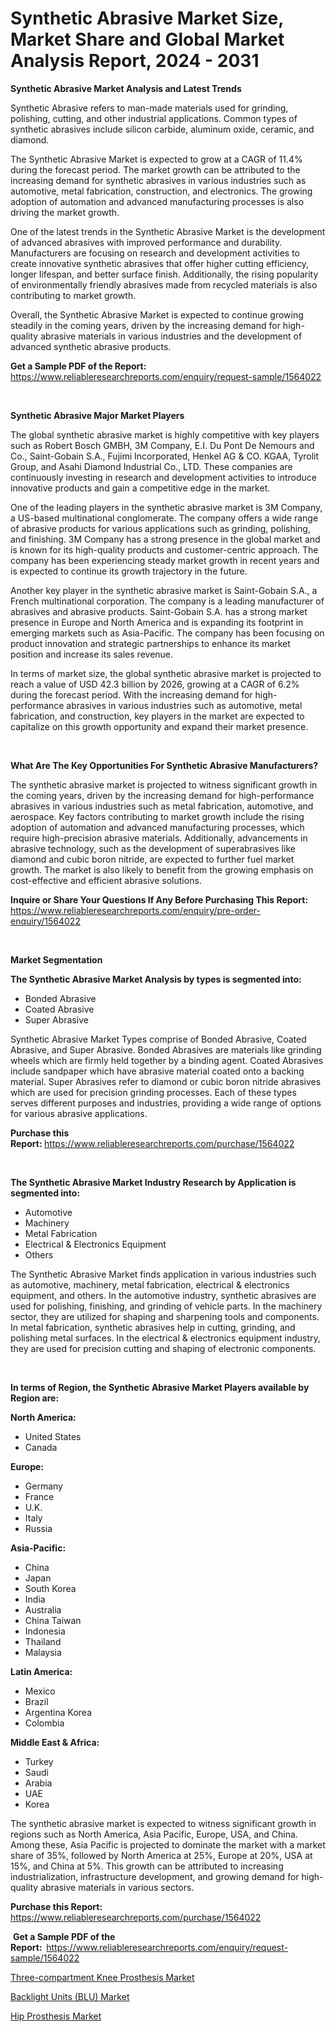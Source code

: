 <p><h1>Synthetic Abrasive Market Size, Market Share and Global Market Analysis Report, 2024 - 2031</h1></p><p><strong>Synthetic Abrasive Market Analysis and Latest Trends</strong></p>
<p><p>Synthetic Abrasive refers to man-made materials used for grinding, polishing, cutting, and other industrial applications. Common types of synthetic abrasives include silicon carbide, aluminum oxide, ceramic, and diamond.</p><p>The Synthetic Abrasive Market is expected to grow at a CAGR of 11.4% during the forecast period. The market growth can be attributed to the increasing demand for synthetic abrasives in various industries such as automotive, metal fabrication, construction, and electronics. The growing adoption of automation and advanced manufacturing processes is also driving the market growth.</p><p>One of the latest trends in the Synthetic Abrasive Market is the development of advanced abrasives with improved performance and durability. Manufacturers are focusing on research and development activities to create innovative synthetic abrasives that offer higher cutting efficiency, longer lifespan, and better surface finish. Additionally, the rising popularity of environmentally friendly abrasives made from recycled materials is also contributing to market growth.</p><p>Overall, the Synthetic Abrasive Market is expected to continue growing steadily in the coming years, driven by the increasing demand for high-quality abrasive materials in various industries and the development of advanced synthetic abrasive products.</p></p>
<p><strong>Get a Sample PDF of the Report:&nbsp;</strong> <a href="https://www.reliableresearchreports.com/enquiry/request-sample/1564022">https://www.reliableresearchreports.com/enquiry/request-sample/1564022</a></p>
<p>&nbsp;</p>
<p><strong>Synthetic Abrasive Major Market Players</strong></p>
<p><p>The global synthetic abrasive market is highly competitive with key players such as Robert Bosch GMBH, 3M Company, E.I. Du Pont De Nemours and Co., Saint-Gobain S.A., Fujimi Incorporated, Henkel AG & CO. KGAA, Tyrolit Group, and Asahi Diamond Industrial Co., LTD. These companies are continuously investing in research and development activities to introduce innovative products and gain a competitive edge in the market.</p><p>One of the leading players in the synthetic abrasive market is 3M Company, a US-based multinational conglomerate. The company offers a wide range of abrasive products for various applications such as grinding, polishing, and finishing. 3M Company has a strong presence in the global market and is known for its high-quality products and customer-centric approach. The company has been experiencing steady market growth in recent years and is expected to continue its growth trajectory in the future.</p><p>Another key player in the synthetic abrasive market is Saint-Gobain S.A., a French multinational corporation. The company is a leading manufacturer of abrasives and abrasive products. Saint-Gobain S.A. has a strong market presence in Europe and North America and is expanding its footprint in emerging markets such as Asia-Pacific. The company has been focusing on product innovation and strategic partnerships to enhance its market position and increase its sales revenue.</p><p>In terms of market size, the global synthetic abrasive market is projected to reach a value of USD 42.3 billion by 2026, growing at a CAGR of 6.2% during the forecast period. With the increasing demand for high-performance abrasives in various industries such as automotive, metal fabrication, and construction, key players in the market are expected to capitalize on this growth opportunity and expand their market presence.</p></p>
<p>&nbsp;</p>
<p><strong>What Are The Key Opportunities For Synthetic Abrasive Manufacturers?</strong></p>
<p><p>The synthetic abrasive market is projected to witness significant growth in the coming years, driven by the increasing demand for high-performance abrasives in various industries such as metal fabrication, automotive, and aerospace. Key factors contributing to market growth include the rising adoption of automation and advanced manufacturing processes, which require high-precision abrasive materials. Additionally, advancements in abrasive technology, such as the development of superabrasives like diamond and cubic boron nitride, are expected to further fuel market growth. The market is also likely to benefit from the growing emphasis on cost-effective and efficient abrasive solutions.</p></p>
<p><strong>Inquire or Share Your Questions If Any Before Purchasing This Report:</strong> <a href="https://www.reliableresearchreports.com/enquiry/pre-order-enquiry/1564022">https://www.reliableresearchreports.com/enquiry/pre-order-enquiry/1564022</a></p>
<p>&nbsp;</p>
<p><strong>Market Segmentation</strong></p>
<p><strong>The Synthetic Abrasive Market Analysis by types is segmented into:</strong></p>
<p><ul><li>Bonded Abrasive</li><li>Coated Abrasive</li><li>Super Abrasive</li></ul></p>
<p><p>Synthetic Abrasive Market Types comprise of Bonded Abrasive, Coated Abrasive, and Super Abrasive. Bonded Abrasives are materials like grinding wheels which are firmly held together by a binding agent. Coated Abrasives include sandpaper which have abrasive material coated onto a backing material. Super Abrasives refer to diamond or cubic boron nitride abrasives which are used for precision grinding processes. Each of these types serves different purposes and industries, providing a wide range of options for various abrasive applications.</p></p>
<p><strong>Purchase this Report:&nbsp;</strong><a href="https://www.reliableresearchreports.com/purchase/1564022">https://www.reliableresearchreports.com/purchase/1564022</a></p>
<p>&nbsp;</p>
<p><strong>The Synthetic Abrasive Market Industry Research by Application is segmented into:</strong></p>
<p><ul><li>Automotive</li><li>Machinery</li><li>Metal Fabrication</li><li>Electrical & Electronics Equipment</li><li>Others</li></ul></p>
<p><p>The Synthetic Abrasive Market finds application in various industries such as automotive, machinery, metal fabrication, electrical & electronics equipment, and others. In the automotive industry, synthetic abrasives are used for polishing, finishing, and grinding of vehicle parts. In the machinery sector, they are utilized for shaping and sharpening tools and components. In metal fabrication, synthetic abrasives help in cutting, grinding, and polishing metal surfaces. In the electrical & electronics equipment industry, they are used for precision cutting and shaping of electronic components.</p></p>
<p>&nbsp;</p>
<p><strong>In terms of Region, the Synthetic Abrasive Market Players available by Region are:</strong></p>
<p>
    <p> <strong> North America: </strong>
        <ul>
            <li>United States</li>
            <li>Canada</li>
        </ul>
        </p> 
    <p> <strong> Europe: </strong>
        <ul>
            <li>Germany</li>
            <li>France</li>
            <li>U.K.</li>
            <li>Italy</li>
            <li>Russia</li>
        </ul>
        </p> 
    <p> <strong> Asia-Pacific: </strong>
        <ul>
            <li>China</li>
            <li>Japan</li>
            <li>South Korea</li>
            <li>India</li>
            <li>Australia</li>
            <li>China Taiwan</li>
            <li>Indonesia</li>
            <li>Thailand</li>
            <li>Malaysia</li>
        </ul>
        </p> 
    <p> <strong> Latin America: </strong>
        <ul>
            <li>Mexico</li>
            <li>Brazil</li>
            <li>Argentina Korea</li>
            <li>Colombia</li>
        </ul>
        </p> 
    <p> <strong> Middle East & Africa: </strong>
        <ul>
            <li>Turkey</li>
            <li>Saudi</li>
            <li>Arabia</li>
            <li>UAE</li>
            <li>Korea</li>
        </ul>
    </p>
    </p>
<p><p>The synthetic abrasive market is expected to witness significant growth in regions such as North America, Asia Pacific, Europe, USA, and China. Among these, Asia Pacific is projected to dominate the market with a market share of 35%, followed by North America at 25%, Europe at 20%, USA at 15%, and China at 5%. This growth can be attributed to increasing industrialization, infrastructure development, and growing demand for high-quality abrasive materials in various sectors.</p></p>
<p><strong>Purchase this Report: </strong><a href="https://www.reliableresearchreports.com/purchase/1564022">https://www.reliableresearchreports.com/purchase/1564022</a></p>
<p>&nbsp;<strong>Get a Sample PDF of the Report:&nbsp;&nbsp;</strong><a href="https://www.reliableresearchreports.com/enquiry/request-sample/1564022">https://www.reliableresearchreports.com/enquiry/request-sample/1564022</a></p>
<p><strong></strong></p>
<p><p><a href="https://view.publitas.com/reportprime-1/three-compartment-knee-prosthesis-market-size-growth-outlook-from-2023-to-2030-projecting-at-markets-trends-analysis-by-application-regional-outlook-and-revenue/">Three-compartment Knee Prosthesis Market</a></p><p><a href="https://view.publitas.com/reportprime-1/decoding-the-backlight-units-blu-market-a-deep-dive-into-the-latest-market-trends-market-segmentation-and-competitive-analysis/">Backlight Units (BLU) Market</a></p><p><a href="https://view.publitas.com/reportprime-1/hip-prosthesis-market-growth-market-trends-covid-19-impact-and-forecasts-for-period-from-2023-2030/">Hip Prosthesis Market</a></p></p>